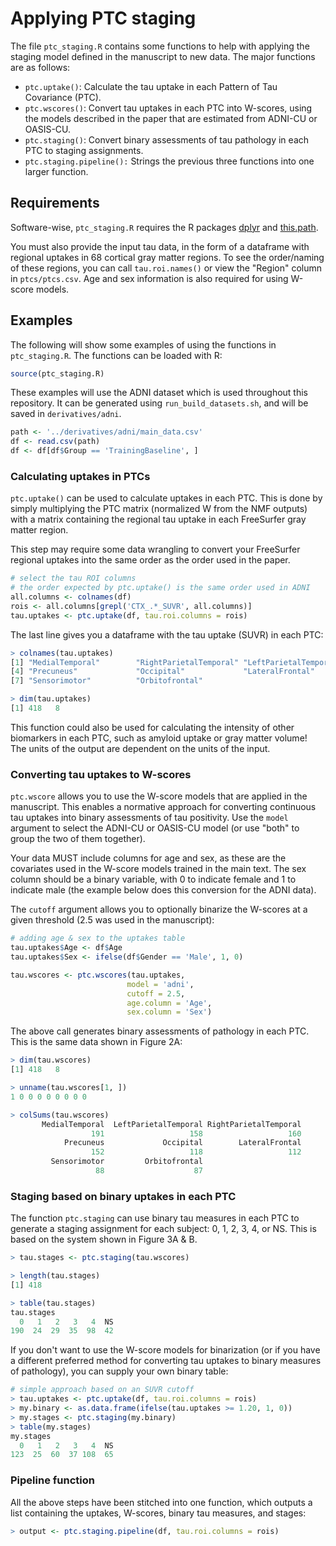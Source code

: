 # Applying PTC staging

The file `ptc_staging.R` contains some functions to help with applying the staging model defined in the manuscript to new data.  The major functions are as follows:

- `ptc.uptake()`: Calculate the tau uptake in each Pattern of Tau Covariance (PTC).
- `ptc.wscores()`: Convert tau uptakes in each PTC into W-scores, using the models described in the paper that are estimated from ADNI-CU or OASIS-CU.
- `ptc.staging()`: Convert binary assessments of tau pathology in each PTC to staging assignments.
- `ptc.staging.pipeline():` Strings the previous three functions into one larger function.

## Requirements

Software-wise,  `ptc_staging.R` requires the R packages [dplyr](https://dplyr.tidyverse.org/) and [this.path](https://cran.r-project.org/web/packages/this.path/index.html).

You must also provide the input tau data, in the form of a dataframe with regional uptakes in 68 cortical gray matter regions.  To see the order/naming of these regions, you can call `tau.roi.names()` or view the "Region" column in `ptcs/ptcs.csv`.  Age and sex information is also required for using W-score models.

## Examples

The following will show some examples of using the functions in `ptc_staging.R`.  The functions can be loaded with R:

```R
source(ptc_staging.R)
```

These examples will use the ADNI dataset which is used throughout this repository.  It can be generated using `run_build_datasets.sh`, and will be saved in `derivatives/adni`.

```R
path <- '../derivatives/adni/main_data.csv'
df <- read.csv(path)
df <- df[df$Group == 'TrainingBaseline', ]
```



### Calculating uptakes in PTCs

`ptc.uptake()` can be used to calculate uptakes in each PTC.  This is done by simply multiplying the PTC matrix (normalized W from the NMF outputs) with a matrix containing the regional tau uptake in each FreeSurfer gray matter region.

This step may require some data wrangling to convert your FreeSurfer regional uptakes into the same order as the order used in the paper.

```R
# select the tau ROI columns
# the order expected by ptc.uptake() is the same order used in ADNI
all.columns <- colnames(df)
rois <- all.columns[grepl('CTX_.*_SUVR', all.columns)]
tau.uptakes <- ptc.uptake(df, tau.roi.columns = rois)
```

The last line gives you a dataframe with the tau uptake (SUVR) in each PTC:

```R
> colnames(tau.uptakes)
[1] "MedialTemporal"        "RightParietalTemporal" "LeftParietalTemporal" 
[4] "Precuneus"             "Occipital"             "LateralFrontal"       
[7] "Sensorimotor"          "Orbitofrontal"

> dim(tau.uptakes)
[1] 418   8
```

This function could also be used for calculating the intensity of other biomarkers in each PTC, such as amyloid uptake or gray matter volume!  The units of the output are dependent on the units of the input.

### Converting tau uptakes to W-scores

`ptc.wscore` allows you to use the W-score models that are applied in the manuscript.  This enables a normative approach for converting continuous tau uptakes into binary assessments of tau positivity.  Use the `model` argument to select the ADNI-CU or OASIS-CU model (or use "both" to group the two of them together).

Your data MUST include columns for age and sex, as these are the covariates used in the W-score models trained in the main text.  The sex column should be a binary variable, with 0 to indicate female and 1 to indicate male (the example below does this conversion for the ADNI data).

The `cutoff` argument allows you to optionally binarize the W-scores at a given threshold (2.5 was used in the manuscript):

```R
# adding age & sex to the uptakes table
tau.uptakes$Age <- df$Age
tau.uptakes$Sex <- ifelse(df$Gender == 'Male', 1, 0)

tau.wscores <- ptc.wscores(tau.uptakes,
                          model = 'adni',
                          cutoff = 2.5,
                          age.column = 'Age',
                          sex.column = 'Sex')
```

The above call generates binary assessments of pathology in each PTC.  This is the same data shown in Figure 2A:

```R
> dim(tau.wscores)
[1] 418   8

> unname(tau.wscores[1, ])              
1 0 0 0 0 0 0 0 0

> colSums(tau.wscores)
       MedialTemporal  LeftParietalTemporal RightParietalTemporal 
                  191                   158                   160 
            Precuneus             Occipital        LateralFrontal 
                  152                   118                   112 
         Sensorimotor         Orbitofrontal 
                   88                    87 
```

### Staging based on binary uptakes in each PTC

The function `ptc.staging` can use binary tau measures in each PTC to generate a staging assignment for each subject: 0, 1, 2, 3, 4, or NS.  This is based on the system shown in Figure 3A & B.

```R
> tau.stages <- ptc.staging(tau.wscores)

> length(tau.stages)
[1] 418

> table(tau.stages)
tau.stages
  0   1   2   3   4  NS 
190  24  29  35  98  42 
```

If you don't want to use the W-score models for binarization (or if you have a different preferred method for converting tau uptakes to binary measures of pathology), you can supply your own binary table:

```R
# simple approach based on an SUVR cutoff
> tau.uptakes <- ptc.uptake(df, tau.roi.columns = rois)
> my.binary <- as.data.frame(ifelse(tau.uptakes >= 1.20, 1, 0))
> my.stages <- ptc.staging(my.binary)
> table(my.stages)
my.stages
  0   1   2   3   4  NS 
123  25  60  37 108  65 
```

### Pipeline function

All the above steps have been stitched into one function, which outputs a list containing the uptakes, W-scores, binary tau measures, and stages:

```R
> output <- ptc.staging.pipeline(df, tau.roi.columns = rois)
```

